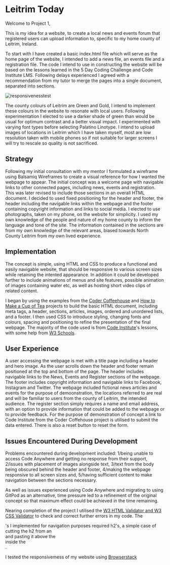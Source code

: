 # Leitrim Today

Welcome to Project 1,


This is my idea for a website, to create a local news and events forum that registered users can upload information to, specific to my home county of Leitrim, Ireland. 

To start with I have created a basic index.html file which will serve as the home page of the website, I intended to add a news file, an events file and a registration file. The code I intend to use in constructing the website will be based on the lessons learned in the 5 Day Coding Challenge and Code Institute LMS. Following delays experienced I agreed with a recommendation from my tutor to merge the pages into a single document, separated into sections.

![responsivenesstest](https://github.com/Shea-Kelly/leitrim-today/assets/136702564/191e67a7-6bca-4d70-9542-8500c2211e69)

The county colours of Leitrim are Green and Gold, I intend to implement these colours in the website to resonate with local users. Following experimentation I elected to use a darker shade of green than would be usual for optimum contrast and a better visual impact. I experimented with varying font types before selecting Palatino Linotype. I intend to upload images of locations in Leitrim which I have taken myself, most are low resolution taken with mobile phones so if not suitable for larger screens I will try to rescale so quality is not sacrificed. 

## Strategy

Following my initial consultation with my mentor I formulated a wireframe using Balsamiq Wireframes to create a visual reference for how I wanted the webpage to appear. The initial concept was a welcome page with navigable links to other connected pages, including news, events and registration. This was later revised to include those sections in an overall HTML document. I decided to used fixed positioning for the header and footer, the header including the navigable links within the webpage and the footer containing copyright information and links to social media. I elected to use photographs, taken on my phone, on the website for simplicity. I used my own knowledge of the people and nature of my home county to inform the language and tone of the site. The information contained in the sections are from my own knowledge of the relevant areas, biased towards North County Leitrim from my own lived experience.

## Implementation

The concept is simple, using HTML and CSS to produce a functional and easily navigable website, that should be responsive to various screen sizes while retaining the intented appearance. In addition it could be developed further to include animations of menus and site features, possible animation of images containing water etc, as well as hosting short video clips of related content.

I began by using the examples from the [Coder Coffeehouse](https://learn.codeinstitute.net/courses/course-v1:CodeInstitute+LRR101+2021_T1/courseware/b4e5b2c91d0a4ee3bb24fac71811b23f/fb53b5df2fbd47f183297ff8c93040c1/) and [How to Make a Cup of Tea](https://learn.codeinstitute.net/courses/course-v1:CodeInstitute+AACC+2021/courseware/7dcccde95af649d0a9dcd8a1aaad1e96/d1cbc2d2b2b54a24b18923471613764a/) projects to build the basic HTML document, including meta tags, a header, sections, articles, images, ordered and unordered lists, and a footer. I then used CSS to introduce styling, changing fonts and colours, spacing and positioning to refine the presentation of the final webpage. The majority of the code used is from [Code Institute](https://learn.codeinstitute.net/dashboard)'s lessons, with some help from [W3 Schools](https://www.w3schools.com/).

## User Experience

A user accessing the webpage is met with a title page including a header and hero image. As the user scrolls down the header and footer remain positioned at the top and bottom of the page. The header includes navigable links to the News, Events and Register sections of the webpage. The footer includes copyright information and navigable links to Facebook, Instagram and Twitter. The webpage included fictional news articles and events for the purpose of demoonstration, the locations referred to are real and will be familiar to users from the county of Leitrim, the intended audience. The register section simply requires a name and email address, with an option to provide information that could be added to the webpage or to provide feedback. For the purpose of demonstration of concept a link to Code Institute from the Coder Coffehouse project is utilised to submit the data entered. There is also a reset button to reset the form.

## Issues Encountered During Development

Problems encountered during development included: 
1/being unable to access Code Anywhere and getting no response from their support,
2/issues with placement of images alongside text, 
3/text from the body being obscured behind the header and footer,
4/making the webpage responsive to all screen sizes and,
5/having sufficient content to make navigation between the sections necessary. 

As well as issues experienced using Code Anywhere and migrating to using GitPod as an alternative, time pressure led to a refinement of the original concept so that maximum effect could be achieved in the time remaining.

Nearing completion of the project I utilised the [W3 HTML Validator and W3 CSS Validator](https://www.w3.org/developers/tools/) to check and correct further errors in my code. The <section>'s I implemented for navigation purposes required h2's, a simple case of cutting the h2 from an <article> and pasting it above the <article> inside the <section>.

I tested the responsivemess of my website using [Browserstack](https://www.browserstack.com/responsive)

